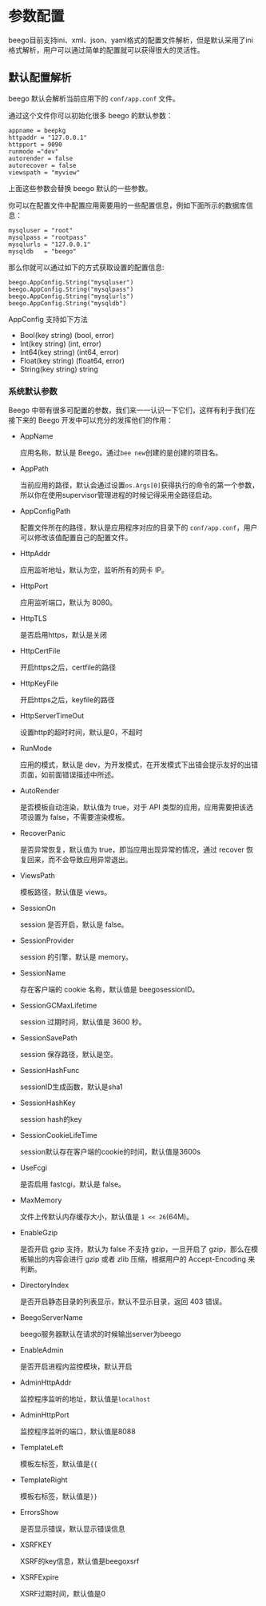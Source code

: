 # 参数配置
beego目前支持ini、xml、json、yaml格式的配置文件解析，但是默认采用了ini格式解析，用户可以通过简单的配置就可以获得很大的灵活性。

## 默认配置解析

beego 默认会解析当前应用下的 `conf/app.conf` 文件。

通过这个文件你可以初始化很多 beego 的默认参数：

	appname = beepkg
	httpaddr = "127.0.0.1"
	httpport = 9090
	runmode ="dev"
	autorender = false
	autorecover = false
	viewspath = "myview"

上面这些参数会替换 beego 默认的一些参数。

你可以在配置文件中配置应用需要用的一些配置信息，例如下面所示的数据库信息：

	mysqluser = "root"
	mysqlpass = "rootpass"
	mysqlurls = "127.0.0.1"
	mysqldb   = "beego"

那么你就可以通过如下的方式获取设置的配置信息:

	beego.AppConfig.String("mysqluser")
	beego.AppConfig.String("mysqlpass")
	beego.AppConfig.String("mysqlurls")
	beego.AppConfig.String("mysqldb")

AppConfig 支持如下方法

- Bool(key string) (bool, error)
- Int(key string) (int, error)
- Int64(key string) (int64, error)
- Float(key string) (float64, error)
- String(key string) string

### 系统默认参数

Beego 中带有很多可配置的参数，我们来一一认识一下它们，这样有利于我们在接下来的 Beego 开发中可以充分的发挥他们的作用：

* AppName

	应用名称，默认是 Beego。通过`bee new`创建的是创建的项目名。

* AppPath

	当前应用的路径，默认会通过设置`os.Args[0]`获得执行的命令的第一个参数，所以你在使用supervisor管理进程的时候记得采用全路径启动。 	
	
* AppConfigPath

	配置文件所在的路径，默认是应用程序对应的目录下的 `conf/app.conf`，用户可以修改该值配置自己的配置文件。

* HttpAddr

	应用监听地址，默认为空，监听所有的网卡 IP。

* HttpPort

	应用监听端口，默认为 8080。
	
* HttpTLS

	是否启用https，默认是关闭
	
* HttpCertFile
	
	开启https之后，certfile的路径

* HttpKeyFile		

	开启https之后，keyfile的路径

* HttpServerTimeOut

	设置http的超时时间，默认是0，不超时		
	
* RunMode

	应用的模式，默认是 dev，为开发模式，在开发模式下出错会提示友好的出错页面，如前面错误描述中所述。

* AutoRender

	是否模板自动渲染，默认值为 true，对于 API 类型的应用，应用需要把该选项设置为 false，不需要渲染模板。

* RecoverPanic

	是否异常恢复，默认值为 true，即当应用出现异常的情况，通过 recover 恢复回来，而不会导致应用异常退出。	

* ViewsPath

	模板路径，默认值是 views。

* SessionOn

	session 是否开启，默认是 false。

* SessionProvider

	session 的引擎，默认是 memory。

* SessionName

	存在客户端的 cookie 名称，默认值是 beegosessionID。

* SessionGCMaxLifetime

	session 过期时间，默认值是 3600 秒。

* SessionSavePath

	session 保存路径，默认是空。

* SessionHashFunc

	sessionID生成函数，默认是sha1
	
* SessionHashKey

	session hash的key
	
* SessionCookieLifeTime

	session默认存在客户端的cookie的时间，默认值是3600s			
* UseFcgi

	是否启用 fastcgi，默认是 false。

* MaxMemory

	文件上传默认内存缓存大小，默认值是 `1 << 26`(64M)。

* EnableGzip

	是否开启 gzip 支持，默认为 false 不支持 gzip，一旦开启了 gzip，那么在模板输出的内容会进行 gzip 或者 zlib 压缩，根据用户的 Accept-Encoding 来判断。

* DirectoryIndex

	是否开启静态目录的列表显示，默认不显示目录，返回 403 错误。
	
* BeegoServerName

	beego服务器默认在请求的时候输出server为beego
	
* EnableAdmin

	是否开启进程内监控模块，默认开启
	
* AdminHttpAddr

	监控程序监听的地址，默认值是`localhost`
	
* AdminHttpPort
	
	监控程序监听的端口，默认值是8088
	
* TemplateLeft

	模板左标签，默认值是`{{`
	
* TemplateRight

	模板右标签，默认值是`}}`
	
* ErrorsShow

	是否显示错误，默认显示错误信息

* XSRFKEY

	XSRF的key信息，默认值是beegoxsrf
	
* XSRFExpire

	XSRF过期时间，默认值是0			